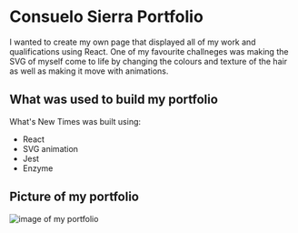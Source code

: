 # Consuelo Sierra Portfolio

I wanted to create my own page that displayed all of my work and qualifications using React. One of my favourite challneges was making the SVG of myself come to life by changing the colours and texture of the hair as well as making it move with animations.

## What was used to build my portfolio

What's New Times was built using:
  - React
  - SVG animation
  - Jest
  - Enzyme
  
## Picture of my portfolio

![image of my portfolio]()

